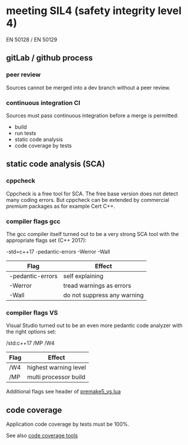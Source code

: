 # meeting SIL4 (safety integrity level 4)
EN 50128 / EN 50129

## gitLab / github process
### peer review
Sources cannot be merged into a dev branch without a peer review.

### continuous integration CI
Sources must pass continuous integration before a merge is permitted:
-   build
-   run tests
-   static code analysis
-   code coverage by tests

## static code analysis (SCA)
### cppcheck
Cppcheck is a free tool for SCA.
The free base version does not detect many coding errors.
But cppcheck can be extended by commercial _premium_ packages
as for example Cert C++.

### compiler flags gcc
The gcc compiler itself turned out to be a very strong SCA tool with the appropriate flags set (C++ 2017):

-std=c++17 -pedantic-errors -Werror -Wall

|Flag|Effect|
|----|----|
|-pedantic-errors|self explaining|
|-Werror|tread warnings as errors|
|-Wall|do not suppress any warning|

### compiler flags VS
Visual Studio turned out to be an even more pedantic code analyzer with the right options set:

/std:c++17 /MP /W4

|Flag|Effect|
|----|----|
|/W4|highest warning level|
|/MP|multi processor build|

Additional flags see header of [premake5_vs.lua](make/premake5_vs.lua)

## code coverage
Application code coverage by tests must be 100%.

See also [code coverage tools](testing/coverage_tools.md)
